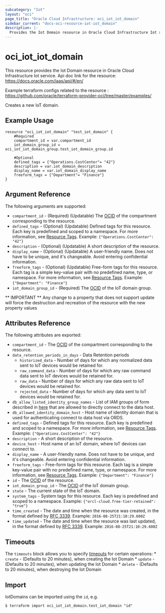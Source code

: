 ```yaml
---
subcategory: "Iot"
layout: "oci"
page_title: "Oracle Cloud Infrastructure: oci_iot_iot_domain"
sidebar_current: "docs-oci-resource-iot-iot_domain"
description: |-
  Provides the Iot Domain resource in Oracle Cloud Infrastructure Iot service
---
```


# oci_iot_iot_domain
This resource provides the Iot Domain resource in Oracle Cloud Infrastructure Iot service.
Api doc link for the resource: https://docs.oracle.com/iaas/api/#/en/

Example terraform configs related to the resource : https://github.com/oracle/terraform-provider-oci/tree/master/examples/

Creates a new IoT domain.


## Example Usage

```hcl
resource "oci_iot_iot_domain" "test_iot_domain" {
	#Required
	compartment_id = var.compartment_id
	iot_domain_group_id = oci_iot_iot_domain_group.test_iot_domain_group.id

	#Optional
	defined_tags = {"Operations.CostCenter"= "42"}
	description = var.iot_domain_description
	display_name = var.iot_domain_display_name
	freeform_tags = {"Department"= "Finance"}
}
```

## Argument Reference

The following arguments are supported:

* `compartment_id` - (Required) (Updatable) The [OCID](https://docs.cloud.oracle.com/iaas/Content/General/Concepts/identifiers.htm) of the compartment corresponding to the resource.
* `defined_tags` - (Optional) (Updatable) Defined tags for this resource. Each key is predefined and scoped to a namespace. For more information, see [Resource Tags](https://docs.cloud.oracle.com/iaas/Content/General/Concepts/resourcetags.htm).  Example: `{"Operations.CostCenter": "42"}` 
* `description` - (Optional) (Updatable) A short description of the resource. 
* `display_name` - (Optional) (Updatable) A user-friendly name. Does not have to be unique, and it's changeable. Avoid entering confidential information.
* `freeform_tags` - (Optional) (Updatable) Free-form tags for this resource. Each tag is a simple key-value pair with no predefined name, type, or namespace. For more information, see [Resource Tags](https://docs.cloud.oracle.com/iaas/Content/General/Concepts/resourcetags.htm).  Example: `{"Department": "Finance"}` 
* `iot_domain_group_id` - (Required) The [OCID](https://docs.cloud.oracle.com/iaas/Content/General/Concepts/identifiers.htm) of the IoT domain group.


** IMPORTANT **
Any change to a property that does not support update will force the destruction and recreation of the resource with the new property values

## Attributes Reference

The following attributes are exported:

* `compartment_id` - The [OCID](https://docs.cloud.oracle.com/iaas/Content/General/Concepts/identifiers.htm) of the compartment corresponding to the resource.
* `data_retention_periods_in_days` - Data Retention periods
	* `historized_data` - Number of days for which any normalized data sent to IoT devices would be retained for.
	* `raw_command_data` - Number of days for which any raw command data sent to IoT devices would be retained for.
	* `raw_data` - Number of days for which any raw data sent to IoT devices would be retained for.
	* `rejected_data` - Number of days for which any data sent to IoT devices would be retained for.
* `db_allow_listed_identity_group_names` - List of IAM groups of form described in [here](https://docs.oracle.com/en/cloud/paas/autonomous-database/dedicated/mnqmn/#GUID-3634D6C9-A7F1-4875-9925-BAEA2D3C5197) that are allowed to directly connect to the data host.
* `db_allowed_identity_domain_host` - Host name of identity domain that is used for authenticating connect to data host via ORDS.
* `defined_tags` - Defined tags for this resource. Each key is predefined and scoped to a namespace. For more information, see [Resource Tags](https://docs.cloud.oracle.com/iaas/Content/General/Concepts/resourcetags.htm).  Example: `{"Operations.CostCenter": "42"}` 
* `description` - A short description of the resource. 
* `device_host` - Host name of an IoT domain, where IoT devices can connect to.
* `display_name` - A user-friendly name. Does not have to be unique, and it's changeable. Avoid entering confidential information.
* `freeform_tags` - Free-form tags for this resource. Each tag is a simple key-value pair with no predefined name, type, or namespace. For more information, see [Resource Tags](https://docs.cloud.oracle.com/iaas/Content/General/Concepts/resourcetags.htm).  Example: `{"Department": "Finance"}` 
* `id` - The [OCID](https://docs.cloud.oracle.com/iaas/Content/General/Concepts/identifiers.htm) of the resource.
* `iot_domain_group_id` - The [OCID](https://docs.cloud.oracle.com/iaas/Content/General/Concepts/identifiers.htm) of the IoT domain group.
* `state` - The current state of the IoT domain.
* `system_tags` - System tags for this resource. Each key is predefined and scoped to a namespace.  Example: `{"orcl-cloud.free-tier-retained": "true"}` 
* `time_created` - The date and time when the resource was created, in the format defined by [RFC 3339](https://tools.ietf.org/html/rfc3339). Example: `2016-08-25T21:10:29.600Z` 
* `time_updated` - The date and time when the resource was last updated, in the format defined by [RFC 3339](https://tools.ietf.org/html/rfc3339). Example: `2016-08-25T21:10:29.600Z` 

## Timeouts

The `timeouts` block allows you to specify [timeouts](https://registry.terraform.io/providers/oracle/oci/latest/docs/guides/changing_timeouts) for certain operations:
	* `create` - (Defaults to 20 minutes), when creating the Iot Domain
	* `update` - (Defaults to 20 minutes), when updating the Iot Domain
	* `delete` - (Defaults to 20 minutes), when destroying the Iot Domain


## Import

IotDomains can be imported using the `id`, e.g.

```
$ terraform import oci_iot_iot_domain.test_iot_domain "id"
```

